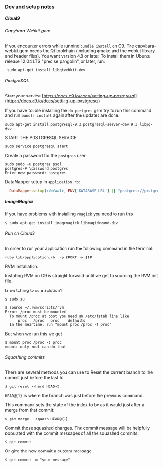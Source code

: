 ### Dev and setup notes

##### Cloud9

###### Capybara Webkit gem

If you encounter errors while running `bundle install` on C9.
The capybara-webkit gem needs the Qt toolchain (including qmake and the webkit library and header files). You want version 4.8 or later. To install them in Ubuntu release 12.04 LTS "precise pangolin", or later, run:

```shell
 sudo apt-get install libqtwebkit-dev
```



###### PostgreSQL

Start your service [https://docs.c9.io/docs/setting-up-postgresql](https://docs.c9.io/docs/setting-up-postgresql)

If you have touble installing the `do-postgres` gem try to run this command and run `bundle install` again after the updates are done.
```shell
sudo apt-get install postgresql-9.3 postgresql-server-dev-9.3 libpq-dev
```

START THE POSTGRESQL SERVICE
```shell
sudo service postgresql start
```



Create a password for the `postgres` user
```shell
sudo sudo -u postgres psql
postgres-# \password postgres
Enter new password: postgres
```

DataMapper setup in `application.rb`:

```ruby
  DataMapper.setup(:default, ENV['DATABASE_URL'] || "postgres://postgres:postgres@localhost/workshop_#{env}")

```

##### ImageMagick
If you have problems with installing `rmagick` you need to run this
```shell
$ sudo apt-get install imagemagick libmagickwand-dev
```


###### Run on Cloud9

In order to run your application run the following command in the terminal:

```shell
ruby lib/application.rb  -p $PORT -o $IP
```

RVM installation. 

Installing RVM on C9 is straight forward until we get to sourcing the RVM init file. 

Is switching to `su` a solution?

```
$ sudo su
```

```shell
$ source ~/.rvm/scripts/rvm
Error: /proc must be mounted
  To mount /proc at boot you need an /etc/fstab line like:
      proc   /proc   proc    defaults
  In the meantime, run "mount proc /proc -t proc"
```

But when we run this we get
```shell
$ mount proc /proc -t proc
mount: only root can do that
```



###### Squashing commits
There are several methods you can use to
Reset the current branch to the commit just before the last 5:

```shell
$ git reset --hard HEAD~5
```

`HEAD@{1}` is where the branch was just before the previous command.

This command sets the state of the index to be as it would just after a merge from that commit:

```shell
$ git merge --squash HEAD@{1}
```
Commit those squashed changes.  The commit message will be helpfully populated with the commit messages of all the squashed commits:


```shell
$ git commit
```

Or give the new commit a custom message

```shell
$ git commit -m "your message"
```


